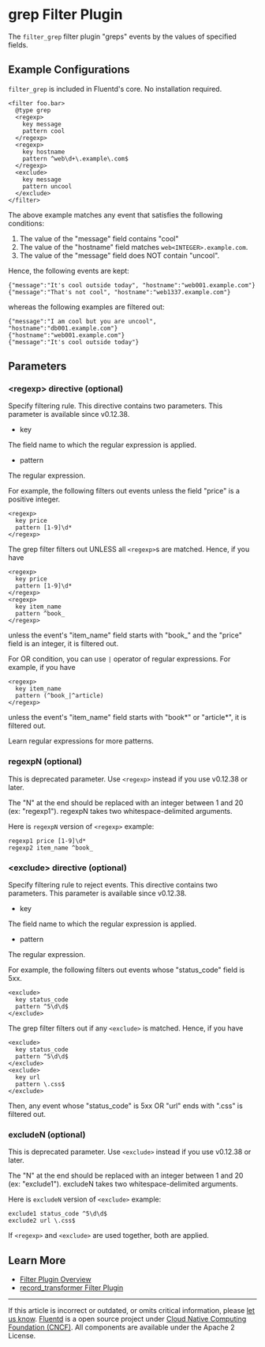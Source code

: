 # grep Filter Plugin

The `filter_grep` filter plugin "greps" events by the values of
specified fields.


## Example Configurations

`filter_grep` is included in Fluentd's core. No installation required.

``` {.CodeRay}
<filter foo.bar>
  @type grep
  <regexp>
    key message
    pattern cool
  </regexp>
  <regexp>
    key hostname
    pattern ^web\d+\.example\.com$
  </regexp>
  <exclude>
    key message
    pattern uncool
  </exclude>
</filter>
```

The above example matches any event that satisfies the following
conditions:

1.  The value of the "message" field contains "cool"
2.  The value of the "hostname" field matches
    `web<INTEGER>.example.com`.
3.  The value of the "message" field does NOT contain "uncool".

Hence, the following events are kept:

``` {.CodeRay}
{"message":"It's cool outside today", "hostname":"web001.example.com"}
{"message":"That's not cool", "hostname":"web1337.example.com"}
```

whereas the following examples are filtered out:

``` {.CodeRay}
{"message":"I am cool but you are uncool", "hostname":"db001.example.com"}
{"hostname":"web001.example.com"}
{"message":"It's cool outside today"}
```

## Parameters

### \<regexp\> directive (optional)

Specify filtering rule. This directive contains two parameters. This
parameter is available since v0.12.38.

-   key

The field name to which the regular expression is applied.

-   pattern

The regular expression.

For example, the following filters out events unless the field "price"
is a positive integer.

``` {.CodeRay}
<regexp>
  key price
  pattern [1-9]\d*
</regexp>
```

The grep filter filters out UNLESS all `<regexp>`s are matched. Hence,
if you have

``` {.CodeRay}
<regexp>
  key price
  pattern [1-9]\d*
</regexp>
<regexp>
  key item_name
  pattern ^book_
</regexp>
```

unless the event's "item\_name" field starts with "book\_" and the
"price" field is an integer, it is filtered out.

For OR condition, you can use `|` operator of regular expressions. For
example, if you have

``` {.CodeRay}
<regexp>
  key item_name
  pattern (^book_|^article)
</regexp>
```

unless the event's "item\_name" field starts with "book*" or "article*",
it is filtered out.

Learn regular expressions for more patterns.

### regexpN (optional)

This is deprecated parameter. Use `<regexp>` instead if you use v0.12.38
or later.

The "N" at the end should be replaced with an integer between 1 and 20
(ex: "regexp1"). regexpN takes two whitespace-delimited arguments.

Here is `regexpN` version of `<regexp>` example:

``` {.CodeRay}
regexp1 price [1-9]\d*
regexp2 item_name ^book_
```

### \<exclude\> directive (optional)

Specify filtering rule to reject events. This directive contains two
parameters. This parameter is available since v0.12.38.

-   key

The field name to which the regular expression is applied.

-   pattern

The regular expression.

For example, the following filters out events whose "status\_code" field
is 5xx.

``` {.CodeRay}
<exclude>
  key status_code
  pattern ^5\d\d$
</exclude>
```

The grep filter filters out if any `<exclude>` is matched. Hence, if you
have

``` {.CodeRay}
<exclude>
  key status_code
  pattern ^5\d\d$
</exclude>
<exclude>
  key url
  pattern \.css$
</exclude>
```

Then, any event whose "status\_code" is 5xx OR "url" ends with ".css" is
filtered out.

### excludeN (optional)

This is deprecated parameter. Use `<exclude>` instead if you use
v0.12.38 or later.

The "N" at the end should be replaced with an integer between 1 and 20
(ex: "exclude1"). excludeN takes two whitespace-delimited arguments.

Here is `excludeN` version of `<exclude>` example:

``` {.CodeRay}
exclude1 status_code ^5\d\d$
exclude2 url \.css$
```
If `<regexp>` and `<exclude>` are used together, both are applied.

## Learn More

-   [Filter Plugin Overview](/plugins/filter/README.md)
-   [record\_transformer Filter Plugin](/plugins/filter/record_transformer.md)


------------------------------------------------------------------------

If this article is incorrect or outdated, or omits critical information, please [let us know](https://github.com/fluent/fluentd-docs/issues?state=open).
[Fluentd](http://www.fluentd.org/) is a open source project under [Cloud Native Computing Foundation (CNCF)](https://cncf.io/). All components are available under the Apache 2 License.
